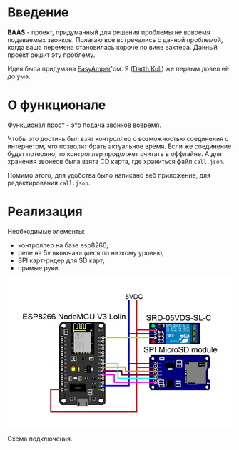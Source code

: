 # Введение

**BAAS** - проект, придуманный для решения проблемы не вовремя подаваемых звонков. Полагаю все встречались с данной проблемой, когда ваша перемена становилась короче по вине вахтера. Данный проект решит эту проблему.

Идея была придумана [EasyAmper](https://github.com/EasyAmper)'ом. Я ([Darth Kuli](https://github.com/DarthVader904)) же первым довел её до ума.

# О функционале

Функционал прост - это подача звонков вовремя.

Чтобы это достичь был взят контроллер с возможностью соединения с интернетом, что позволит брать актуальное время. Если же соединение будет потеряно, то контроллер продолжет считать в оффлайне. А для хранения звонеов была взята CD карта, где храниться файл `call.json`.

Помимо этого, для удобства было написано веб приложение, для редактирования `call.json`.

# Реализация

Необходимые элементы:

* контроллер на базе esp8266;
* реле на 5v включающиеся по низкому уровню;
* SPI карт-ридер для SD карт;
* прямые руки.

![BAAS_ESP8266_Lolin](Images/BAAS_ESP8266_Lolin.jpg)

Схема подключения.

